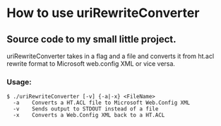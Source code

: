 # How to use uriRewriteConverter
## Source code to my small little project.
uriRewriteConverter takes in a flag and a file and converts it from ht.acl
rewrite format to Microsoft web.config XML or vice versa.

### Usage:
```
$ ./uriRewriteConverter [-v] {-a|-x} <FileName>
  -a    Converts a HT.ACL file to Microsoft Web.Config XML
  -v    Sends output to STDOUT instead of a file
  -x    Converts a Web.Config XML back to a HT.ACL
```
